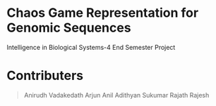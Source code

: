 # Chaos Game Representation for Genomic Sequences
Intelligence in Biological Systems-4 End Semester Project

# Contributers
> Anirudh Vadakedath
> Arjun Anil
> Adithyan Sukumar
> Rajath Rajesh
